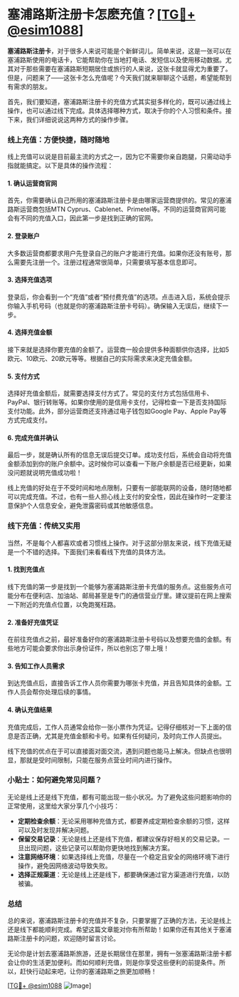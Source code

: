 # 塞浦路斯注册卡怎麽充值？[[TG💪+ @esim1088](https://t.me/s/esim1088)]

**塞浦路斯注册卡**，对于很多人来说可能是个新鲜词儿。简单来说，这是一张可以在塞浦路斯使用的电话卡，它能帮助你在当地打电话、发短信以及使用移动数据。尤其对于那些需要在塞浦路斯短期居住或旅行的人来说，这张卡就显得尤为重要了。但是，问题来了——这张卡怎么充值呢？今天我们就来聊聊这个话题，希望能帮到有需求的朋友。

首先，我们要知道，塞浦路斯注册卡的充值方式其实挺多样化的，既可以通过线上操作，也可以通过线下完成。具体选择哪种方式，取决于你的个人习惯和条件。接下来，我们详细说说这两种方式的操作步骤。

### **线上充值：方便快捷，随时随地**

线上充值可以说是目前最主流的方式之一，因为它不需要你亲自跑腿，只需动动手指就能搞定。以下是具体的操作流程：

#### **1. 确认运营商官网**
首先，你需要确认自己所用的塞浦路斯注册卡是由哪家运营商提供的。常见的塞浦路斯运营商包括MTN Cyprus、Cablenet、Primetel等。不同的运营商官网可能会有不同的充值入口，因此第一步是找到正确的官网。

#### **2. 登录账户**
大多数运营商都要求用户先登录自己的账户才能进行充值。如果你还没有账号，那么需要先注册一个。注册过程通常很简单，只需要填写基本信息即可。

#### **3. 选择充值选项**
登录后，你会看到一个“充值”或者“预付费充值”的选项。点击进入后，系统会提示你输入手机号码（也就是你的塞浦路斯注册卡号码）。确保输入无误后，继续下一步。

#### **4. 选择充值金额**
接下来就是选择你要充值的金额了。运营商一般会提供多种面额供你选择，比如5欧元、10欧元、20欧元等等。根据自己的实际需求来决定充值金额。

#### **5. 支付方式**
选择好充值金额后，就需要选择支付方式了。常见的支付方式包括信用卡、PayPal、银行转账等。如果你使用的是信用卡支付，记得检查一下是否支持国际支付功能。此外，部分运营商还支持通过电子钱包如Google Pay、Apple Pay等方式完成支付。

#### **6. 完成充值并确认**
最后一步，就是确认所有的信息无误后提交订单。成功支付后，系统会自动将充值金额添加到你的账户余额中。这时候你可以查看一下账户余额是否已经更新，如果没问题就说明充值成功啦！

线上充值的好处在于不受时间和地点限制，只要有一部能联网的设备，随时随地都可以完成充值。不过，也有一些人担心线上支付的安全性，因此在操作时一定要注意保护个人信息安全，避免泄露密码或其他敏感信息。

### **线下充值：传统又实用**

当然，不是每个人都喜欢或者习惯线上操作。对于这部分朋友来说，线下充值无疑是一个不错的选择。下面我们来看看线下充值的具体方法。

#### **1. 找到充值点**
线下充值的第一步是找到一个能够为塞浦路斯注册卡充值的服务点。这些服务点可能分布在便利店、加油站、邮局甚至是专门的通信营业厅里。建议提前在网上搜索一下附近的充值点位置，以免跑冤枉路。

#### **2. 准备好充值凭证**
在前往充值点之前，最好准备好你的塞浦路斯注册卡号码以及想要充值的金额。有些地方可能会要求你出示身份证件，所以也别忘了带上哦！

#### **3. 告知工作人员需求**
到达充值点后，直接告诉工作人员你需要为哪张卡充值，并且告知具体的金额。工作人员会帮你处理后续的事情。

#### **4. 确认充值结果**
充值完成后，工作人员通常会给你一张小票作为凭证。记得仔细核对一下上面的信息是否正确，尤其是充值金额和卡号。如果有任何疑问，及时向工作人员提出。

线下充值的优点在于可以直接面对面交流，遇到问题也能马上解决。但缺点也很明显，那就是受时间限制，只能在服务点营业时间内进行操作。

### **小贴士：如何避免常见问题？**

无论是线上还是线下充值，都有可能出现一些小状况。为了避免这些问题影响你的正常使用，这里给大家分享几个小技巧：

- **定期检查余额**：无论采用哪种充值方式，都要养成定期检查余额的习惯，这样可以及时发现并解决问题。
- **保留交易记录**：无论是线上还是线下充值，都建议保存好相关的交易记录。一旦出现问题，这些记录可以帮助你更快地找到解决方案。
- **注意网络环境**：如果选择线上充值，尽量在一个稳定且安全的网络环境下进行操作，避免因网络波动导致失败。
- **选择正规渠道**：无论是线上还是线下，都要确保通过官方渠道进行充值，以防被骗。

### **总结**

总的来说，塞浦路斯注册卡的充值并不复杂，只要掌握了正确的方法，无论是线上还是线下都能顺利完成。希望这篇文章能对你有所帮助！如果你还有其他关于塞浦路斯注册卡的问题，欢迎随时留言讨论。

无论你是计划去塞浦路斯旅游，还是长期居住在那里，拥有一张塞浦路斯注册卡都会让你的生活更加便利。而如何顺利充值，则是你享受这些便利的前提条件。所以，赶快行动起来吧，让你的塞浦路斯之旅更加顺畅！

[[TG💪+ @esim1088](https://t.me/s/esim1088) ![Image](https://i.postimg.cc/4NQfJmqS/Snipaste-2025-05-13-00-14-12.png)]